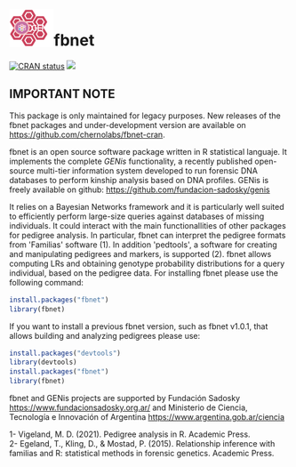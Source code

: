 <img src="genis.png" align="left" width="80">



# fbnet

<!-- badges: start -->

[![CRAN status](https://www.r-pkg.org/badges/version/fbnet)](https://CRAN.R-project.org/package=fbnet)
[![](https://cranlogs.r-pkg.org/badges/grand-total/fbnet?color=blue)](https://cran.r-project.org/package=fbnet)

<!-- badges: end -->

## IMPORTANT NOTE
This package is only maintained for legacy purposes. New releases of the fbnet packages and under-development version are available on https://github.com/chernolabs/fbnet-cran.


fbnet is an open source software package written in R statistical languaje. It implements the complete *GENis* functionality, a recently published open-source multi-tier information system developed to run forensic DNA databases to perform kinship analysis based on DNA profiles. GENis is freely available on github: https://github.com/fundacion-sadosky/genis


It relies on a Bayesian Networks framework and it is particularly well suited
to efficiently perform large-size queries against databases of missing individuals.
It could interact with the main functionallities of other packages for pedigree analysis. 
In particular, fbnet can interpret the pedigree formats from 'Familias' software (1). In addition 'pedtools', a software for creating and manipulating pedigrees and markers, is supported (2). fbnet allows computing LRs
and obtaining genotype probability distributions for a query individual, based on 
the pedigree data. For installing fbnet please use the following command:

``` r
install.packages("fbnet")
library(fbnet)
```

If you want to install a previous fbnet version, such as fbnet v1.0.1, that allows building and analyzing pedigrees please use:

``` r
install.packages("devtools")
library(devtools)
install.packages("fbnet")
library(fbnet)
```

fbnet and GENis projects are supported by Fundación Sadosky https://www.fundacionsadosky.org.ar/ and Ministerio de Ciencia, Tecnología e Innovación of Argentina https://www.argentina.gob.ar/ciencia


1- Vigeland, M. D. (2021). Pedigree analysis in R. Academic Press. <br /> 
2- Egeland, T., Kling, D., & Mostad, P. (2015). Relationship inference with familias and R: statistical methods in forensic genetics. Academic Press.
